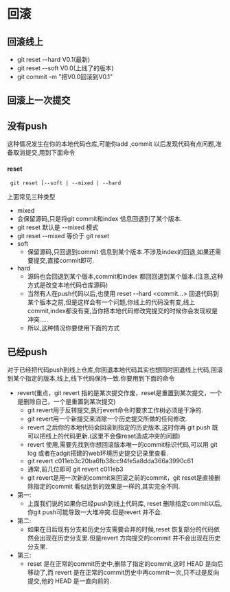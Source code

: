 # 回滚

## 回滚线上
- git  reset --hard  V0.1(最新)
- git  reset --soft   V0.0(上线了的版本)
- git  commit  -m "把V0.0回滚到V0.1"


## 回滚上一次提交

## 没有push
这种情况发生在你的本地代码仓库,可能你add ,commit 以后发现代码有点问题,准备取消提交,用到下面命令
#### **reset**
```
 git reset [--soft | --mixed | --hard

```

上面常见三种类型
- mixed
 - 会保留源码,只是将git commit和index 信息回退到了某个版本.
 - git reset 默认是 --mixed 模式
 - git reset --mixed  等价于  git reset
- soft
  - 保留源码,只回退到commit 信息到某个版本.不涉及index的回退,如果还需要提交,直接commit即可.
- hard
  - 源码也会回退到某个版本,commit和index 都回回退到某个版本.(注意,这种方式是改变本地代码仓库源码)
  - 当然有人在push代码以后,也使用 reset --hard <commit...> 回退代码到某个版本之前,但是这样会有一个问题,你线上的代码没有变,线上commit,index都没有变,当你把本地代码修改完提交的时候你会发现权是冲突.....
  - 所以,这种情况你要使用下面的方式

## 已经push
对于已经把代码push到线上仓库,你回退本地代码其实也想同时回退线上代码,回滚到某个指定的版本,线上,线下代码保持一致.你要用到下面的命令
- revert(重点，git  revert 指的是某次提交作废，reset是重置到某次提交，一个是删除自己，一个是重置到某次提交)
  - git revert用于反转提交,执行evert命令时要求工作树必须是干净的.
  - git revert用一个新提交来消除一个历史提交所做的任何修改.
  - revert 之后你的本地代码会回滚到指定的历史版本,这时你再 git push 既可以把线上的代码更新.(这里不会像reset造成冲突的问题)
  - revert 使用,需要先找到你想回滚版本唯一的commit标识代码,可以用 git log 或者在adgit搭建的web环境历史提交记录里查看.
  - git revert c011eb3c20ba6fb38cc94fe5a8dda366a3990c61
  - 通常,前几位即可 git revert c011eb3
  - git revert是用一次新的commit来回滚之前的commit，git reset是直接删除指定的commit
看似达到的效果是一样的,其实完全不同.
- 第一:
  - 上面我们说的如果你已经push到线上代码库, reset 删除指定commit以后,你git push可能导致一大堆冲突.但是revert 并不会.
- 第二:
  - 如果在日后现有分支和历史分支需要合并的时候,reset 恢复部分的代码依然会出现在历史分支里.但是revert 方向提交的commit 并不会出现在历史分支里.
- 第三:
  - reset 是在正常的commit历史中,删除了指定的commit,这时 HEAD 是向后移动了,而 revert 是在正常的commit历史中再commit一次,只不过是反向提交,他的 HEAD 是一直向前的.
